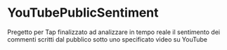 # YouTubePublicSentiment
Pregetto per Tap finalizzato ad analizzare in tempo reale il sentimento dei commenti scritti dal pubblico sotto uno specificato video su YouTube
